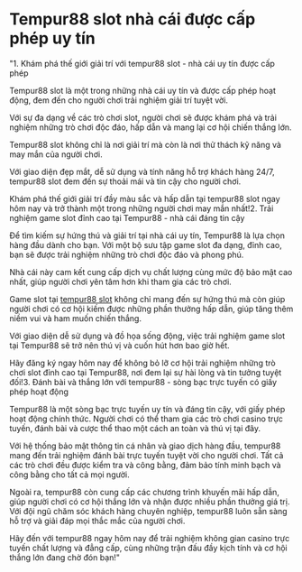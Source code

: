 # Tempur88 slot nhà cái được cấp phép uy tín


"1. Khám phá thế giới giải trí với tempur88 slot - nhà cái uy tín được cấp phép

Tempur88 slot là một trong những nhà cái uy tín và được cấp phép hoạt động, đem đến cho người chơi trải nghiệm giải trí tuyệt vời.

Với sự đa dạng về các trò chơi slot, người chơi sẽ được khám phá và trải nghiệm những trò chơi độc đáo, hấp dẫn và mang lại cơ hội chiến thắng lớn.

Tempur88 slot không chỉ là nơi giải trí mà còn là nơi thử thách kỹ năng và may mắn của người chơi.

Với giao diện đẹp mắt, dễ sử dụng và tính năng hỗ trợ khách hàng 24/7, tempur88 slot đem đến sự thoải mái và tin cậy cho người chơi.

Khám phá thế giới giải trí đầy màu sắc và hấp dẫn tại tempur88 slot ngay hôm nay và trở thành một trong những người chơi may mắn nhất!2. Trải nghiệm game slot đỉnh cao tại Tempur88 - nhà cái đáng tin cậy

Để tìm kiếm sự hứng thú và giải trí tại nhà cái uy tín, Tempur88 là lựa chọn hàng đầu dành cho bạn. Với một bộ sưu tập game slot đa dạng, đỉnh cao, bạn sẽ được trải nghiệm những trò chơi độc đáo và phong phú.

Nhà cái này cam kết cung cấp dịch vụ chất lượng cùng mức độ bảo mật cao nhất, giúp người chơi yên tâm hơn khi tham gia các trò chơi.

Game slot tại [tempur88 slot](https://tempur88.top) không chỉ mang đến sự hứng thú mà còn giúp người chơi có cơ hội kiếm được những phần thưởng hấp dẫn, giúp tăng thêm niềm vui và ham muốn chiến thắng.

Với giao diện dễ sử dụng và đồ họa sống động, việc trải nghiệm game slot tại Tempur88 sẽ trở nên thú vị và cuốn hút hơn bao giờ hết.

Hãy đăng ký ngay hôm nay để không bỏ lỡ cơ hội trải nghiệm những trò chơi slot đỉnh cao tại Tempur88, nơi đem lại sự hài lòng và tin tưởng tuyệt đối!3. Đánh bài và thắng lớn với tempur88 - sòng bạc trực tuyến có giấy phép hoạt động

Tempur88 là một sòng bạc trực tuyến uy tín và đáng tin cậy, với giấy phép hoạt động chính thức. Người chơi có thể tham gia các trò chơi casino trực tuyến, đánh bài và cược thể thao một cách an toàn và thú vị tại đây.

Với hệ thống bảo mật thông tin cá nhân và giao dịch hàng đầu, tempur88 mang đến trải nghiệm đánh bài trực tuyến tuyệt vời cho người chơi. Tất cả các trò chơi đều được kiểm tra và công bằng, đảm bảo tính minh bạch và công bằng cho tất cả mọi người.

Ngoài ra, tempur88 còn cung cấp các chương trình khuyến mãi hấp dẫn, giúp người chơi có cơ hội thắng lớn và nhận được nhiều phần thưởng giá trị. Với đội ngũ chăm sóc khách hàng chuyên nghiệp, tempur88 luôn sẵn sàng hỗ trợ và giải đáp mọi thắc mắc của người chơi.

Hãy đến với tempur88 ngay hôm nay để trải nghiệm không gian casino trực tuyến chất lượng và đẳng cấp, cùng những trận đấu đầy kịch tính và cơ hội thắng lớn đang chờ đón bạn!"